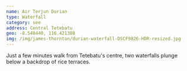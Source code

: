 ```yaml
---
name: Air Terjun Durian
type: Waterfall
category: see
address: Central Tetebatu
geo: -8.540440, 116.421388
img: /img/james-thornton/durian-waterfall-DSCF9826-HDR-resized.jpg
---
```

Just a few minutes walk from Tetebatu's centre, two waterfalls plunge below a backdrop of rice terraces.